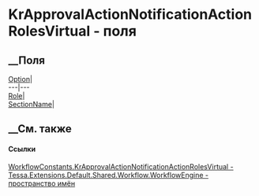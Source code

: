 # KrApprovalActionNotificationActionRolesVirtual - поля
##  __Поля
[Option](F_Tessa_Extensions_Default_Shared_Workflow_WorkflowEngine_WorkflowConstants_KrApprovalActionNotificationActionRolesVirtual_Option.htm)|  
---|---  
[Role](F_Tessa_Extensions_Default_Shared_Workflow_WorkflowEngine_WorkflowConstants_KrApprovalActionNotificationActionRolesVirtual_Role.htm)|  
[SectionName](F_Tessa_Extensions_Default_Shared_Workflow_WorkflowEngine_WorkflowConstants_KrApprovalActionNotificationActionRolesVirtual_SectionName.htm)|  
## __См. также
#### Ссылки
[WorkflowConstants.KrApprovalActionNotificationActionRolesVirtual -
](T_Tessa_Extensions_Default_Shared_Workflow_WorkflowEngine_WorkflowConstants_KrApprovalActionNotificationActionRolesVirtual.htm)
[Tessa.Extensions.Default.Shared.Workflow.WorkflowEngine - пространство
имён](N_Tessa_Extensions_Default_Shared_Workflow_WorkflowEngine.htm)
